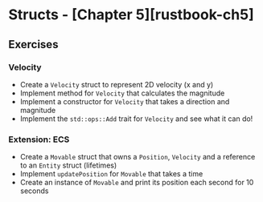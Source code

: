# Structs - [Chapter 5][rustbook-ch5]

## Exercises

### Velocity

- Create a `Velocity` struct to represent 2D velocity (x and y)
- Implement method for `Velocity` that calculates the magnitude
- Implement a constructor for `Velocity` that takes a direction and magnitude
- Implement the `std::ops::Add` trait for `Velocity` and see what it can do!

### Extension: ECS

- Create a `Movable` struct that owns a `Position`, `Velocity` and a reference to an `Entity` struct (lifetimes)
- Implement `updatePosition` for `Movable` that takes a time
- Create an instance of `Movable` and print its position each second for 10 seconds

